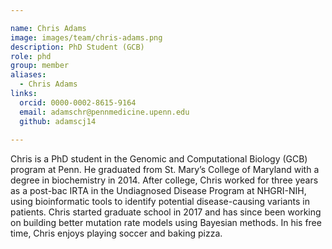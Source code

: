 ```yaml
---

name: Chris Adams
image: images/team/chris-adams.png
description: PhD Student (GCB)
role: phd
group: member
aliases:
  - Chris Adams
links:
  orcid: 0000-0002-8615-9164
  email: adamschr@pennmedicine.upenn.edu 
  github: adamscj14
 
---
```


Chris is a PhD student in the Genomic and Computational Biology (GCB) program at Penn. He graduated from St. Mary’s College of Maryland with a degree in biochemistry in 2014. After college, Chris worked for three years as a post-bac IRTA in the Undiagnosed Disease Program at NHGRI-NIH, using bioinformatic tools to identify potential disease-causing variants in patients. Chris started graduate school in 2017 and has since been working on building better mutation rate models using Bayesian methods. In his free time, Chris enjoys playing soccer and baking pizza.
